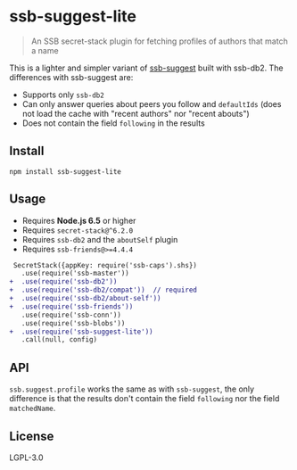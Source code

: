<!--
SPDX-FileCopyrightText: 2021 Andre Staltz

SPDX-License-Identifier: CC0-1.0
-->

# ssb-suggest-lite

> An SSB secret-stack plugin for fetching profiles of authors that match a name

This is a lighter and simpler variant of [ssb-suggest](https://github.com/ssbc/ssb-suggest) built with ssb-db2. The differences with ssb-suggest are:

- Supports only `ssb-db2`
- Can only answer queries about peers you follow and `defaultIds` (does not load the cache with "recent authors" nor "recent abouts")
- Does not contain the field `following` in the results

## Install

```
npm install ssb-suggest-lite
```

## Usage

- Requires **Node.js 6.5** or higher
- Requires `secret-stack@^6.2.0`
- Requires `ssb-db2` and the `aboutSelf` plugin
- Requires `ssb-friends@>=4.4.4`

```diff
 SecretStack({appKey: require('ssb-caps').shs})
   .use(require('ssb-master'))
+  .use(require('ssb-db2'))
+  .use(require('ssb-db2/compat'))  // required
+  .use(require('ssb-db2/about-self'))
+  .use(require('ssb-friends'))
   .use(require('ssb-conn'))
   .use(require('ssb-blobs'))
+  .use(require('ssb-suggest-lite'))
   .call(null, config)
```

## API

`ssb.suggest.profile` works the same as with `ssb-suggest`, the only difference is that the results don't contain the field `following` nor the field `matchedName`.

## License

LGPL-3.0
